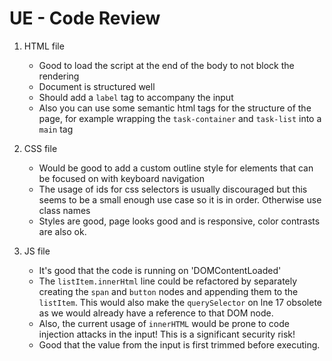 # UE - Code Review


1. HTML file
    - Good to load the script at the end of the body to not block the rendering
    - Document is structured well
    - Should add a `label` tag to accompany the input
    - Also you can use some semantic html tags for the structure of the page, for example wrapping the `task-container` and `task-list` into a `main` tag


2. CSS file
    - Would be good to add a custom outline style for elements that can be focused on with keyboard navigation
    - The usage of ids for css selectors is usually discouraged but this seems to be a small enough use case so it is in order. Otherwise use class names
    - Styles are good, page looks good and is responsive, color contrasts are also ok.

3. JS file
    - It's good that the code is running on 'DOMContentLoaded'
    - The `listItem.innerHtml` line could be refactored by separately creating the `span` and `button` nodes and appending them to the `listItem`. This would also make the `querySelector` on lne 17 obsolete as we would already have a reference to that DOM node.
    - Also, the current usage of `innerHTML` would be prone to code injection attacks in the input! This is a significant security risk!
    - Good that the value from the input is first trimmed before executing.